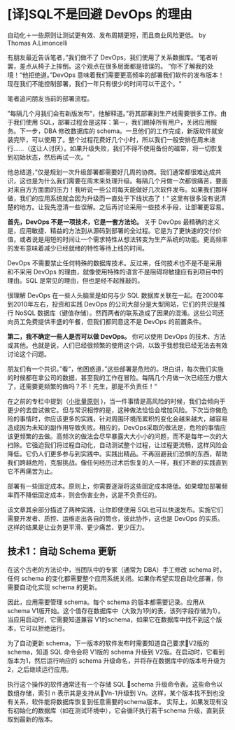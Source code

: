 # [译]SQL不是回避 DevOps 的理由

自动化＋一些原则让测试更有效、发布周期更短，而且商业风险更低。
by Thomas A.Limoncelli

有朋友最近告诉笔者，”我们做不了 DevOps，我们使用了关系数据库。“笔者听罢，差点从椅子上摔倒。这个观点在很多层面都是错误的。
”你不了解我的处境！“他拒绝道。”DevOps 意味着我们需要更高频率的部署我们软件的发布版本！现在我们不能控制部署，我们一年只有很少的时间可以干这个。“

笔者追问朋友当前的部署流程。

”每隔几个月我们会有新版发布“，他解释道。”将其部署到生产线需要很多工作。由于我们使用 SQL，部署过程会是这样：第一，我们踢掉所有用户，关闭应用服务。下一步，DBA 修改数据库的 schema。一旦他们的工作完成，新版软件就安装完毕，可以使用了。整个过程花费好几个小时，所以我们一般安排在周末进行……（这让人讨厌）。如果升级失败，我们不得不使用备份的磁带，将一切恢复到初始状态，然后再试一次。“

他总结道，”仅是规划一次升级部署都需要好几周的协商。我们通常都很难达成共识，这也是为什么我们需要在周末来处理升级。每隔几个月做一次都很痛苦，要面对来自方方面面的压力！我听说一些公司每天能做好几次软件发布。如果我们那样做，我们的应用系统就会因为升级而一直处于下线状态了！“
这里有很多没有说清楚的地方。让我先澄清一些误解。之后再讨论采用一些技术手段，让部署更容易。

**首先，DevOps 不是一项技术，它是一套方法论。** 关于 DevOps 最精确的定义是，应用敏捷、精益的方法到从源码到部署的全过程。它是为了更快速的交付价值，或者说是用短的时间让一个需求特性从想法转变为生产系统的功能。更高频率的发布意味着减少已经就绪的特性等待上线的时间。

DevOps 不需要禁止任何特殊的数据库技术。反过来，任何技术也不是不是采用和不采用 DevOps 的理由，就像使用特殊的语言不是阻碍将敏捷应有到项目中的理由。SQL 是常见的理由，但也是经不起推敲的。

很理解 DevOps 在一些人头脑里是如何与少 SQL 数据库关联在一起。在2000年到2010年左右，投资和实践 DevOps 的公司大部分是大型网站，它们的共识是推行 NoSQL 数据库（键值存储）。然而两者的联系造成了因果的混淆。这些公司还向员工免费提供丰盛的午餐，但我们都同意这不是 DevOps 的前置条件。

**第二，我不确定一些人是否可以做 DevOps。** 你可以使用 DevOps 的技术、方法或其他。也就是说，人们已经很频繁的使用这个词，以致于我想我已经无法去有效讨论这个问题。

朋友们有一个共识。”看“，他困惑道，”这些部署是危险的。坦白讲，每次我们实施的时候都在拿公司的数据，甚至我的工作在冒险。每隔几个月做一次已经压力很大了，还需要更频繁的做吗？不！先生，那是不负责任！“

在之前的专栏中提到（[小批量原则](https://queue.acm.org/detail.cfm?id=2945077) )，当一件事情是高风险的时候，我们会倾向于更少的去尝试做它。但与常识相悖的是，这种做法恰恰会增加风险。下次当你做危险的事情时，你应该更多的实践，针对周围环境而累积的变化会越来越大，越容易造成因为未知的副作用导致失败。相应的，DevOps采取的做法是，危险的事情应该更频繁的去做。高频次的做法会尽早暴露大大小小的问题，而不是每年一次的大扫除。它强迫我们将过程自动化，自动测试整个过程，让过程更流畅，这样风险会降低。它仍人们更多参与到实践中。实践出精品。不再回避我们恐惧的东西，帮助我们跨越危险，克服挑战。像任何经历过术后恢复的人一样，我们不断的实践直到它不再痛苦为止。

部署有一些固定成本。原则上，你需要逐渐将这些固定成本降低。如果增加部署频率而不降低固定成本，则会伤害业务，这是不负责任的。

该文章其余部分描述了两种实践，让你即使使用 SQL也可以快速发布。实施它们需要开发者、质控、运维走出各自的筒仓，彼此协作，这也是 DevOps 的实质。这样的结果是让业务更平滑、更少痛苦、更少压力。

## 技术1：自动 Schema 更新

在这个古老的方法论中，当团队中的专家（通常为 DBA）手工修改 schema 时，任何 schema 的变化都需要整个应用系统关闭。如果你希望实现自动化部署，你需要自动化实现 schema 的更新。

因此，应用需要管理 schema。每个 schema 的版本都需要记录。应用从 schema V1版开始。这个值存在数据库中（大致为1列的表，该列字段存储为1）。当应用启动时，它需要知道兼容 V1的schema，如果它在数据库中找不到这个版本，它可以拒绝运行。

为了自动更新 schema，下一版本的软件发布时需要知道自己要求V2版的 schema，知道 SQL 命令会将 V1版的 schema 升级到 V2版。在启动时，它看到版本为1，然后运行响应的 schema 升级命名，并将存在数据库中的版本号升级为2，之后继续运行应用。

执行这个操作的软件通常还有一个存储 SQL schema 升级命令表。这些命令以数组存储，索引 n 表示其是支持从Vn-1升级到 Vn。这样，某个版本找不到也没有关系，软件能将数据库恢复到任意需要的schema版本。 实际上，如果发现有没有初始化的数据库（如在测试环境中），它会循环执行若干schema 升级，直到获取到最新的版本。
